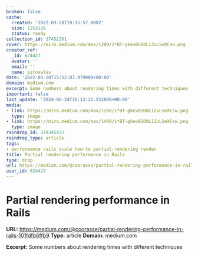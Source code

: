 ```yaml
---
broken: false
cache:
  created: '2022-03-28T19:15:57.000Z'
  size: 1253126
  status: ready
collection_id: 17452361
cover: https://miro.medium.com/max/1200/1*BT-gkevBSD0L1ZvLSeXCsw.png
creator_ref:
  _id: 624427
  avatar: ''
  email: ''
  name: pitosalas
date: '2022-03-28T15:52:07.979000+00:00'
domain: medium.com
excerpt: Some numbers about rendering times with different techniques
important: false
last_update: '2024-06-24T16:13:22.552000+00:00'
media:
- link: https://miro.medium.com/max/1200/1*BT-gkevBSD0L1ZvLSeXCsw.png
  type: image
- link: https://miro.medium.com/max/1400/1*BT-gkevBSD0L1ZvLSeXCsw.png
  type: image
raindrop_id: 379345432
raindrop_type: article
tags:
- performance rails scale how-to partial-rendering render
title: Partial rendering performance in Rails
type: drop
url: https://medium.com/@coorasse/partial-rendering-performance-in-rails-101fdfb6ffb9
user_id: 624427
---
```


# Partial rendering performance in Rails

**URL:** https://medium.com/@coorasse/partial-rendering-performance-in-rails-101fdfb6ffb9
**Type:** article
**Domain:** medium.com

**Excerpt:** Some numbers about rendering times with different techniques
